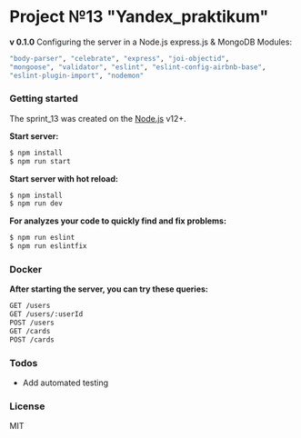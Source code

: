 # Project №13 "Yandex_praktikum"
**v 0.1.0**
Configuring the server in a Node.js express.js & MongoDB
Modules: 
```sh
"body-parser", "celebrate", "express", "joi-objectid", 
"mongoose", "validator", "eslint", "eslint-config-airbnb-base", 
"eslint-plugin-import", "nodemon"
```
### Getting started

The sprint_13 was created on the [Node.js](https://nodejs.org/) v12+.

**Start server:**
```sh
$ npm install
$ npm run start
```
**Start server with hot reload:**
```sh
$ npm install
$ npm run dev
```

**For analyzes your code to quickly find and fix problems:**
```sh
$ npm run eslint
$ npm run eslintfix
```
### Docker

**After starting the server, you can try these queries:**

```sh
GET /users
GET /users/:userId
POST /users
GET /cards
POST /cards
```
### Todos

 - Add automated testing
 
### License

MIT

